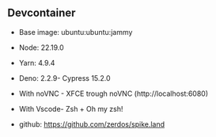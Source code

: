## Devcontainer

- Base image: ubuntu:ubuntu:jammy
- Node: 22.19.0
- Yarn: 4.9.4
- Deno: 2.2.9- Cypress 15.2.0
- With noVNC - XFCE trough noVNC (http://localhost:6080)
- With Vscode- Zsh + Oh my zsh!

- github: https://github.com/zerdos/spike.land
